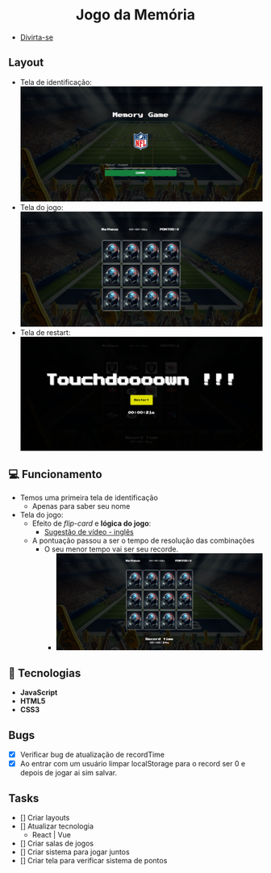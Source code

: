 <h1 align='center'>Jogo da Memória</h1>

- [Divirta-se](https://memory-game10.vercel.app/)

## Layout
- Tela de identificação: ![tela de identificação: me diga seu nome](tela-login.png)
- Tela do jogo: ![tela do jogo](tela-jogo.png)
- Tela de restart: ![tela de vitória - touchdoooowwwn](tela-da-vitoria.png)

## :computer: Funcionamento 
- Temos uma primeira tela de identificação
    - Apenas para saber seu nome
- Tela do jogo:
    - Efeito de *flip-card* e **lógica do jogo**: 
        - [Sugestão de vídeo - inglês](https://youtu.be/ZniVgo8U7ek)
    - A pontuação passou a ser o tempo de resolução das combinações
        - O seu menor tempo vai ser seu recorde.
            - ![tela com resultado do record na tela](tela-de-recorde.png)

## :rocket: Tecnologias
- **JavaScript** 
- **HTML5**         
- **CSS3**     

## Bugs 
- [x] Verificar bug de atualização de recordTime
- [x] Ao entrar com um usuário limpar localStorage para o record ser 0 e depois de jogar ai sim salvar.

## Tasks
- [] Criar layouts
- [] Atualizar tecnologia
  - React | Vue 
- [] Criar salas de jogos
- [] Criar sistema para jogar juntos
- [] Criar tela para verificar sistema de pontos
